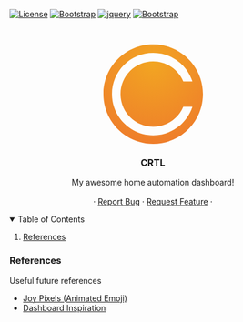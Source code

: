 

[![License][license-shield]][license-url]
[![Bootstrap][bootstrap-shield]][bootstrap-url]
[![jquery][jQuery-shield]][jQuery-url]
[![Bootstrap][fontawesome-shield]][fontawesome-url]

<!-- PROJECT LOGO -->
<br />
<p align="center">
  <a href="https://github.com/aled2305/ae-dos">
    <!-- <img src="images/logo.png" alt="Logo" width="80" height="80"> -->
  </a>
<svg id="Layer_1" data-name="Layer 1" xmlns="http://www.w3.org/2000/svg" xmlns:xlink="http://www.w3.org/1999/xlink" viewBox="0 0 3856.25 3856.25" width="175px"><defs><style>.cls-1{fill:url(#radial-gradient);}</style><radialGradient id="radial-gradient" cx="1985.11" cy="809.6" r="7934.64" gradientUnits="userSpaceOnUse"><stop offset="0" stop-color="#f2a522"/><stop offset="0.74" stop-color="#eb5a32"/></radialGradient></defs><path class="cls-1" d="M1998.62,72.5C933.75,72.5,70.5,935.75,70.5,2000.62S933.75,3928.75,1998.62,3928.75,3926.75,3065.5,3926.75,2000.62,3063.5,72.5,1998.62,72.5Zm0,3524.49C1117,3597,402.26,2882.27,402.26,2000.62S1117,404.26,1998.62,404.26c711.18,0,1313.63,465.1,1520.06,1107.68H3165.3C2974.17,1056.17,2523.8,736,1998.62,736,1300.21,736,734,1302.21,734,2000.62s566.19,1264.61,1264.6,1264.61c525.18,0,975.55-320.15,1166.68-775.92h353.38C3312.25,3131.89,2709.8,3597,1998.62,3597Z" transform="translate(-70.5 -72.5)"/></svg>
  <h3 align="center">CRTL</h3>

  <p align="center">
    My awesome home automation dashboard!
    <br />
    <br />
    ·
    <a href="https://github.com/aled2305/ae-dos/issues">Report Bug</a>
    ·
    <a href="https://github.com/aled2305/ae-dos/issues">Request Feature</a>
    ·
  </p>
</p>

<!-- TABLE OF CONTENTS -->
<details open="open">
  <summary>Table of Contents</summary>
  <ol>
    <li>
      <a href="#references">References</a>
    </li>
  </ol>
</details>


<!-- REFERENCES -->
### References

Useful future references
* [Joy Pixels (Animated Emoji)](https://www.joypixels.com/emoji/animated)
* [Dashboard Inspiration](https://youtu.be/_FktMQSD5LE?t=5)


<!-- MARKDOWN LINKS & IMAGES -->
<!-- https://www.markdownguide.org/basic-syntax/#reference-style-links -->
[license-shield]: https://img.shields.io/badge/License-GNU%20AGPLv3-orange?style=for-the-badge
[license-url]: https://github.com/aled2305/ae-dos/blob/master/LICENSE
[bootstrap-shield]: https://img.shields.io/badge/Bootstrap-v5.1.1-blueviolet?style=for-the-badge
[bootstrap-url]: https://getbootstrap.com/
[jQuery-shield]: https://img.shields.io/badge/jQuery-v3.6.0-blue?style=for-the-badge
[jQuery-url]: https://jquery.com/
[fontawesome-shield]: https://img.shields.io/badge/Font%20Awesome-v6.0.0%20Beta%201-yellow?style=for-the-badge
[fontawesome-url]: https://fontawesome.com/
[product-screenshot]: images/screenshot.png
